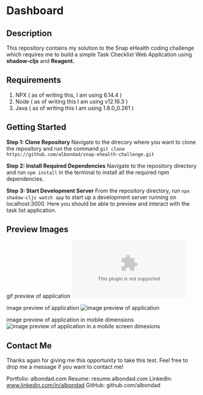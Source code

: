 # Dashboard

## Description
This repository contains my solution to the Snap eHealth coding challenge which requires me to build a simple Task Checklist Web Application using **shadow-cljs** and **Reagent.**

## Requirements
1. NPX ( as of writing this, I am using 6.14.4 )
2. Node ( as of writing this I am using v12.16.3 )
3. Java ( as of writing this I am using 1.8.0_0.261 )

## Getting Started
**Step 1:  Clone Repository**
Navigate to the direcory where you want to clone the repository and run the command `git clone https://github.com/albondad/snap-ehealth-challenge.git`

**Step 2:  Install Required Dependencies**
Navigate to the repository directory and run `npm install` in the terminal to install all the required npm dependencies.

**Step 3: Start Development Server**
From the repository directory, run `npx shadow-cljs watch app` to start up a development server running on localhost:3000. Here you should be able to preview and interact with the task list application.

## Preview Images
gif preview of application
![gif preview of application](https://i.imgur.com/HBWLN0z.gif%22%20title=%22source:%20imgur.com)

image preview of application
![image preview of application](https://i.imgur.com/EmWb2Hz.png)

image preview of application in mobile dimensions
![image preview of application in a mobile screen dimesions](https://i.imgur.com/TqDkMKX.png)
## Contact Me
Thanks again for giving me this opportunity to take this test. Feel free to drop me a message if you want to contact me!

Portfolio: albondad.com
Resume: resume.albondad.com
LinkedIn: www.linkedin.com/in/albondad
GitHub: github.com/albondad




	